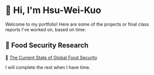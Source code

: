 # 👋 Hi, I'm Hsu-Wei-Kuo

Welcome to my portfolio! Here are some of the projects or final class reports I've worked on, based on time:

## 🌾 Food Security Research
🔗 [The Current State of Global Food Security](https://github.com/Hsu-Wei-Kuo/The-Current-State-of-Global-Food-Security)



I will complete the rest when I have time.

